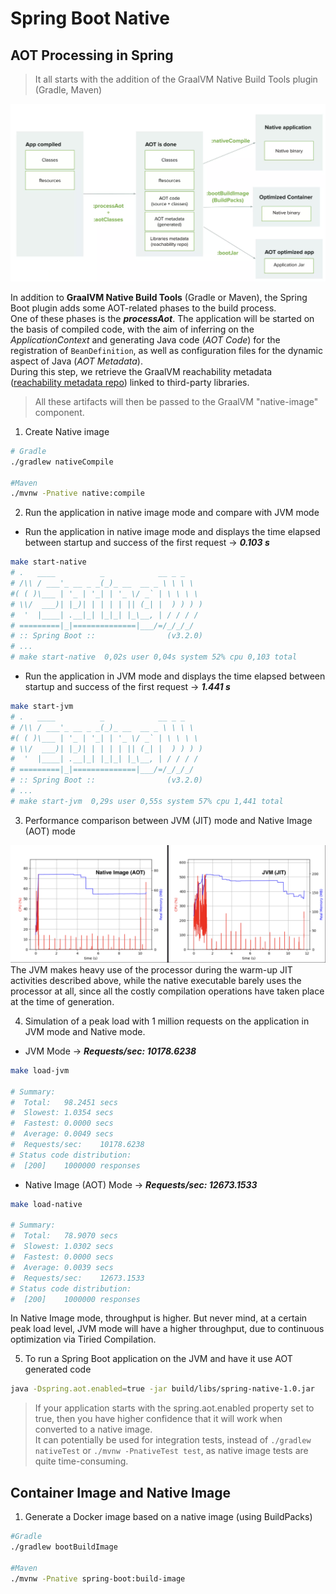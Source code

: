 # Spring Boot Native
## AOT Processing in Spring

> It all starts with the addition of the GraalVM Native Build Tools plugin (Gradle, Maven)

![JIT Compiler Log](../images/spring-aot-processing.png)

In addition to **GraalVM Native Build Tools** (Gradle or Maven), the Spring Boot plugin adds some AOT-related phases to the build process. \
One of these phases is the ***processAot***. The application will be started on the basis of compiled code, with the aim of inferring on the *ApplicationContext* and generating Java code (*AOT Code*) for the registration of `BeanDefinition`, as well as configuration files for the dynamic aspect of Java (*AOT Metadata*). \
During this step, we retrieve the GraalVM reachability metadata ([reachability metadata repo][graalvm-reachability-matadata-repo]) linked to third-party libraries.

> All these artifacts will then be passed to the GraalVM "native-image" component.

1. Create Native image

```bash
# Gradle
./gradlew nativeCompile

#Maven
./mvnw -Pnative native:compile
```

2. Run the application in native image mode and compare with JVM mode

- Run the application in native image mode and displays the time elapsed between startup and success of the first request -> ***0.103 s***
```bash
make start-native
# .   ____          _            __ _ _
# /\\ / ___'_ __ _ _(_)_ __  __ _ \ \ \ \
#( ( )\___ | '_ | '_| | '_ \/ _` | \ \ \ \
# \\/  ___)| |_)| | | | | || (_| |  ) ) ) )
#  '  |____| .__|_| |_|_| |_\__, | / / / /
# =========|_|==============|___/=/_/_/_/
# :: Spring Boot ::                (v3.2.0)
# ...
# make start-native  0,02s user 0,04s system 52% cpu 0,103 total
```
 
- Run the application in JVM mode and displays the time elapsed between startup and success of the first request -> ***1.441 s***
```bash
make start-jvm
# .   ____          _            __ _ _
# /\\ / ___'_ __ _ _(_)_ __  __ _ \ \ \ \
#( ( )\___ | '_ | '_| | '_ \/ _` | \ \ \ \
# \\/  ___)| |_)| | | | | || (_| |  ) ) ) )
#  '  |____| .__|_| |_|_| |_\__, | / / / /
# =========|_|==============|___/=/_/_/_/
# :: Spring Boot ::                (v3.2.0)
# ...
# make start-jvm  0,29s user 0,55s system 57% cpu 1,441 total 
```

3. Performance comparison between JVM (JIT) mode and Native Image (AOT) mode

![Spring Boot Native Image (AOT) vs JVM (JIT)](../images/springboot-ni-aot-vs-jvm-jit.png)
The JVM makes heavy use of the processor during the warm-up JIT activities described above, while the native executable barely uses the processor at all, since all the costly compilation operations have taken place at the time of generation.

4. Simulation of a peak load with 1 million requests on the application in JVM mode and Native mode.

- JVM Mode -> ***Requests/sec:	10178.6238***
```bash
make load-jvm

# Summary:
#  Total:	98.2451 secs
#  Slowest:	1.0354 secs
#  Fastest:	0.0000 secs
#  Average:	0.0049 secs
#  Requests/sec:	10178.6238
# Status code distribution:
#  [200]	1000000 responses
```

- Native Image (AOT) Mode -> ***Requests/sec:	12673.1533*** 
```bash
make load-native

# Summary:
#  Total:	78.9070 secs
#  Slowest:	1.0302 secs
#  Fastest:	0.0000 secs
#  Average:	0.0039 secs
#  Requests/sec:	12673.1533
# Status code distribution:
#  [200]	1000000 responses
```

In Native Image mode, throughput is higher. But never mind, at a certain peak load level, JVM mode will have a higher throughput, due to continuous optimization via Tiried Compilation.

5. To run a Spring Boot application on the JVM and have it use AOT generated code

```bash
java -Dspring.aot.enabled=true -jar build/libs/spring-native-1.0.jar
```
> If your application starts with the spring.aot.enabled property set to true, then you have higher confidence that it will work when converted to a native image. \
> It can potentially be used for integration tests, instead of `./gradlew nativeTest` or `./mvnw -PnativeTest test`, as native image tests are quite time-consuming.
## Container Image and Native Image 
1. Generate a Docker image based on a native image (using BuildPacks)

```bash
#Gradle
./gradlew bootBuildImage

#Maven
./mvnw -Pnative spring-boot:build-image 
```
<!-- links -->
[graalvm-reachability-matadata-repo]:https://github.com/oracle/graalvm-reachability-metadata